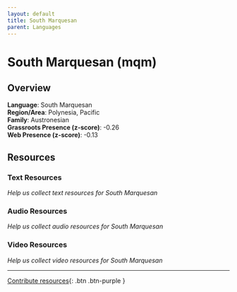 ```yaml
---
layout: default
title: South Marquesan
parent: Languages
---
```


# South Marquesan (mqm)

## Overview

**Language**: South Marquesan  
**Region/Area**: Polynesia, Pacific  
**Family**: Austronesian  
**Grassroots Presence (z-score)**: -0.26  
**Web Presence (z-score)**: -0.13  

## Resources

### Text Resources
*Help us collect text resources for South Marquesan*

### Audio Resources
*Help us collect audio resources for South Marquesan*

### Video Resources
*Help us collect video resources for South Marquesan*

---

[Contribute resources](https://forms.office.com/e/1SfLJx3u1r){: .btn .btn-purple }
